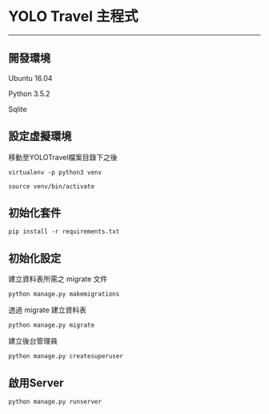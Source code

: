 # YOLO Travel 主程式
- - -

## 開發環境 ##
Ubuntu 16.04

Python 3.5.2

Sqlite

## 設定虛擬環境 ##

移動至YOLOTravel檔案目錄下之後

    virtualenv -p python3 venv

    source venv/bin/activate

## 初始化套件 ##

    pip install -r requirements.txt

## 初始化設定 ##

建立資料表所需之 migrate 文件

    python manage.py makemigrations

透過 migrate 建立資料表

    python manage.py migrate

建立後台管理員

    python manage.py createsuperuser

## 啟用Server ##

    python manage.py runserver

